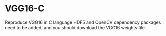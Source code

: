 # VGG16-C
Reproduce VGG16 in C language
HDF5 and OpenCV dependency packages need to be added, and you should download the VGG16 weights file.
